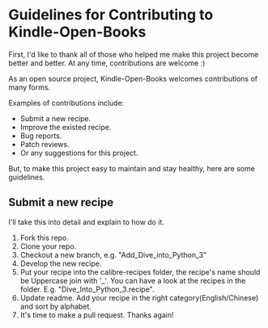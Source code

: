 # Guidelines for Contributing to Kindle-Open-Books

First, I'd like to thank all of those who helped me make this project become
better and better. At any time, contributions are welcome :)

As an open source project, Kindle-Open-Books welcomes contributions of many forms.

Examples of contributions include:

* Submit a new recipe.
* Improve the existed recipe.
* Bug reports.
* Patch reviews.
* Or any suggestions for this project.

But, to make this project easy to maintain and stay healthy, here are some
guidelines.

## Submit a new recipe

I'll take this into detail and explain to how do it.

1. Fork this repo.
1. Clone your repo.
1. Checkout a new branch, e.g. "Add_Dive_into_Python_3"
1. Develop the new recipe.
1. Put your recipe into the calibre-recipes folder, the recipe's name should be
   Uppercase join with '_'. You can have a look at the recipes in the folder.
   E.g. "Dive_Into_Python_3.recipe".
1. Update readme. Add your recipe in the right category(English/Chinese) and
   sort by alphabet.
1. It's time to make a pull request. Thanks again!
